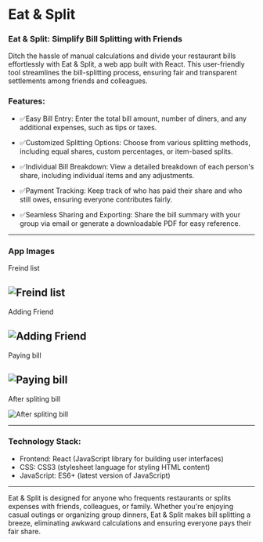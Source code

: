 # Eat & Split

### Eat & Split: Simplify Bill Splitting with Friends

Ditch the hassle of manual calculations and divide your restaurant bills effortlessly with Eat & Split, a web app built with React. This user-friendly tool streamlines the bill-splitting process, ensuring fair and transparent settlements among friends and colleagues.

### Features:

- ✅Easy Bill Entry: Enter the total bill amount, number of diners, and any additional expenses, such as tips or taxes.

- ✅Customized Splitting Options: Choose from various splitting methods, including equal shares, custom percentages, or item-based splits.

- ✅Individual Bill Breakdown: View a detailed breakdown of each person's share, including individual items and any adjustments.

- ✅Payment Tracking: Keep track of who has paid their share and who still owes, ensuring everyone contributes fairly.

- ✅Seamless Sharing and Exporting: Share the bill summary with your group via email or generate a downloadable PDF for easy reference.

---

### App Images

Freind list

## ![Freind list](https://github.com/mnoby98/Eat-N-Split/assets/133987293/de1e9b1a-93a5-4687-a2a6-01577c836f9b)

Adding Friend

## ![Adding Friend](https://github.com/mnoby98/Eat-N-Split/assets/133987293/7d38088c-46c7-477f-8467-1a1835b490ab)

Paying bill

## ![Paying bill](https://github.com/mnoby98/Eat-N-Split/assets/133987293/f8c45f8f-c2df-4c89-84c7-c7a5f897affb)

After spliting bill

![After spliting bill](https://github.com/mnoby98/Eat-N-Split/assets/133987293/e740eae0-1a79-4f0b-a2cb-4fdd7afb75ba)

---

### Technology Stack:

- Frontend: React (JavaScript library for building user interfaces)
- CSS: CSS3 (stylesheet language for styling HTML content)
- JavaScript: ES6+ (latest version of JavaScript)

---

Eat & Split is designed for anyone who frequents restaurants or splits expenses with friends, colleagues, or family. Whether you're enjoying casual outings or organizing group dinners, Eat & Split makes bill splitting a breeze, eliminating awkward calculations and ensuring everyone pays their fair share.
